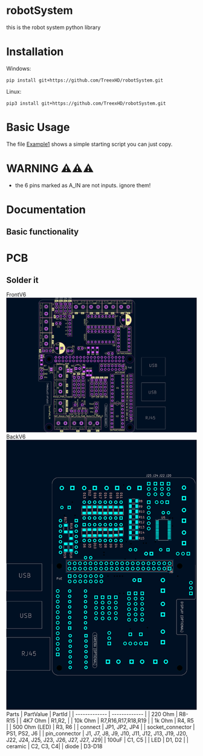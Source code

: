 # robotSystem
 this is the robot system python library

# Installation

Windows:
```
pip install git+https://github.com/TreexHD/robotSystem.git
```

Linux:
```
pip3 install git+https://github.com/TreexHD/robotSystem.git
```

# Basic Usage
The file [Example1](https://github.com/TreexHD/robotSystem/tree/main/examples/example1.py) shows a simple starting 
script you can just copy. 

# WARNING ⚠️⚠️⚠️
- the 6 pins marked as A_IN are not inputs. ignore them!


# Documentation

## Basic functionality

# PCB
## Solder it
FrontV6
![Version V6 Front](https://github.com/TreexHD/robotSystem/blob/main/data/FrontV6.png)
BackV6
![Version V6 Back](https://github.com/TreexHD/robotSystem/blob/main/data/BackV6.png)
Parts
| PartValue     | PartId        |
| ------------- | ------------- |
| 220 Ohm       | R8-R15     |
| 4K7 Ohm       | R1,R2, |
| 10k Ohm       | R7,R16,R17,R18,R19 |
| 1k Ohm        | R4, R5 |
| 500 Ohm (LED) | R3, R6 | 
| connect       | JP1, JP2, JP4 |
| socket_connector  | PS1, PS2, J6 |
| pin_connector  | J1, J7, J8, J9, J10, J11, J12, J13, J19, J20, J22, J24, J25, J23, J26, J27, J27, J29|
| 100uF         | C1, C5 |
| LED           | D1, D2 |
| ceramic       | C2, C3, C4|
| diode         | D3-D18






